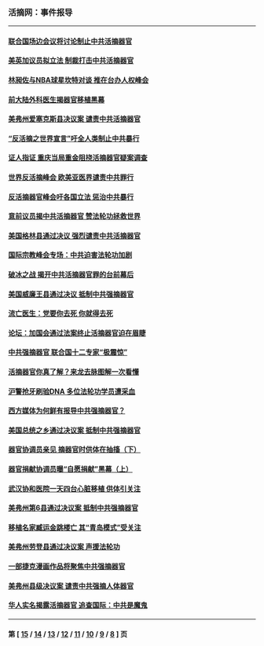 ### 活摘网：事件报导
---
#### [联合国场边会议将讨论制止中共活摘器官](../../pages/nf5877/n13656361.md?03260430) 
#### [美英加议员拟立法 制裁打击中共活摘器官](../../pages/nf5877/n13430251.md?03260430) 
#### [林昶佐与NBA球星坎特对谈 推在台办人权峰会](../../pages/nf5877/n13414467.md?03260430) 
#### [前大陆外科医生揭器官移植黑幕](../../pages/nf5877/n13401416.md?03260430) 
#### [美弗州爱塞克斯县决议案 谴责中共活摘器官](../../pages/nf5877/n13320919.md?03260430) 
#### [“反活摘之世界宣言”吁全人类制止中共暴行](../../pages/nf5877/n13259730.md?03260430) 
#### [证人指证 重庆当局重金阻挠活摘器官疑案调查](../../pages/nf5877/n13259127.md?03260430) 
#### [世界反活摘峰会 欧美亚医界谴责中共罪行](../../pages/nf5877/n13253550.md?03260430) 
#### [反活摘器官峰会吁各国立法 惩治中共暴行](../../pages/nf5877/n13245052.md?03260430) 
#### [意前议员揭中共活摘器官 赞法轮功拯救世界](../../pages/nf5877/n13203445.md?03260430) 
#### [美国格林县通过决议 强烈谴责中共活摘器官](../../pages/nf5877/n13119367.md?03260430) 
#### [国际宗教峰会专场：中共迫害法轮功加剧](../../pages/nf5877/n13088279.md?03260430) 
#### [破冰之战 揭开中共活摘器官罪的台前幕后](../../pages/nf5877/n13082457.md?03260430) 
#### [美国威廉王县通过决议 抵制中共强摘器官](../../pages/nf5877/n13056521.md?03260430) 
#### [流亡医生：党要你去死 你就得去死](../../pages/nf5877/n13052835.md?03260430) 
#### [论坛：加国会通过法案终止活摘器官迫在眉睫](../../pages/nf5877/n13029839.md?03260430) 
#### [中共强摘器官 联合国十二专家“极震惊”](../../pages/nf5877/n13024313.md?03260430) 
#### [活摘器官你真了解？来龙去脉图解一次看懂](../../pages/nf5877/n13013820.md?03260430) 
#### [沪警抢牙刷验DNA 多位法轮功学员遭采血](../../pages/nf5877/n12969218.md?03260430) 
#### [西方媒体为何鲜有报导中共强摘器官？](../../pages/nf5877/n12932034.md?03260430) 
#### [美国总统之乡通过决议案 抵制中共强摘器官](../../pages/nf5877/n12908242.md?03260430) 
#### [器官协调员亲见 摘器官时供体在抽搐（下）](../../pages/nf5877/n12898622.md?03260430) 
#### [器官捐献协调员曝“自愿捐献”黑幕（上）](../../pages/nf5877/n12878830.md?03260430) 
#### [武汉协和医院一天四台心脏移植 供体引关注](../../pages/nf5877/n12863175.md?03260430) 
#### [美弗州第6县通过决议案 抵制中共强摘器官](../../pages/nf5877/n12805218.md?03260430) 
#### [移植名家臧运金跳楼亡 其“青岛模式”受关注](../../pages/nf5877/n12803746.md?03260430) 
#### [美弗州劳登县通过决议案 声援法轮功](../../pages/nf5877/n12785715.md?03260430) 
#### [一部捷克漫画作品将聚焦中共强摘器官](../../pages/nf5877/n12785954.md?03260430) 
#### [美弗州县级决议案 谴责中共强摘人体器官](../../pages/nf5877/n12721290.md?03260430) 
#### [华人实名揭露活摘器官 追查国际：中共是魔鬼](../../pages/nf5877/n12691724.md?03260430) 

---
#### 第 [ [15](./15.md?03260430) / [14](./14.md?03260430) / [13](./13.md?03260430) / [12](./12.md?03260430) / [11](./11.md?03260430) / [10](./10.md?03260430) / [9](./9.md?03260430) / [8](./8.md?03260430) ] 页
